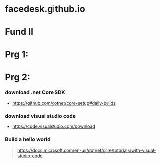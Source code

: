 # facedesk.github.io

# Fund II


# Prg 1:


# Prg 2:
### download .net Core SDK
- https://github.com/dotnet/core-setup#daily-builds

### download visual studio code
- https://code.visualstudio.com/download

### Build a hello world
> https://docs.microsoft.com/en-us/dotnet/core/tutorials/with-visual-studio-code
